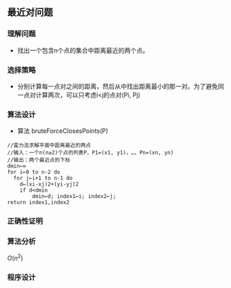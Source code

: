 
## 最近对问题
### 理解问题
* 找出一个包含n个点的集合中距离最近的两个点。
### 选择策略
* 分别计算每一点对之间的距离，然后从中找出距离最小的那一对。为了避免同一点对计算两次，可以只考虑i<j的点对(Pi, Pj)
### 算法设计
* 算法 bruteForceClosesPoints(P)
```
//蛮力法求解平面中距离最近的两点
//输入：一个n(n≥2)个点的列表P，P1=(x1, y1)，…，Pn=(xn, yn)
//输出：两个最近点的下标
dmin←∞
for i←0 to n-2 do
  for j←i+1 to n-1 do
    d←(xi-xj)2+(yi-yj)2
    if d<dmin
        dmin←d; index1←i; index2←j;
return index1,index2
```
### 正确性证明
### 算法分析
$O(n^2)$
### 程序设计
